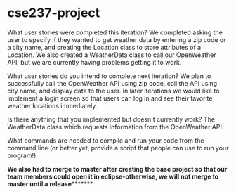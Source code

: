 # cse237-project

What user stories were completed this iteration?
  We completed asking the user to specify if they wanted to get weather data by entering a zip code or a city name, and creating the Location class to store attributes of a Location. We also created a WeatherData class to call our OpenWeather API, but we are currently having problems getting it to work. 

What user stories do you intend to complete next iteration?
  We plan to successfully call the OpenWeather API using zip code, call the API using city name, and display data to the user. In later iterations we would like to implement a login screen so that users can log in and see their favorite weather locations immediately. 
  
  
Is there anything that you implemented but doesn't currently work?
  The WeatherData class which requests information from the OpenWeather API. 

What commands are needed to compile and run your code from the command line (or better yet, provide a script that people can use to run your program!)



********We also had to merge to master after creating the base project so that our team members could open it in eclipse-otherwise, we will not merge to master until a release***************

